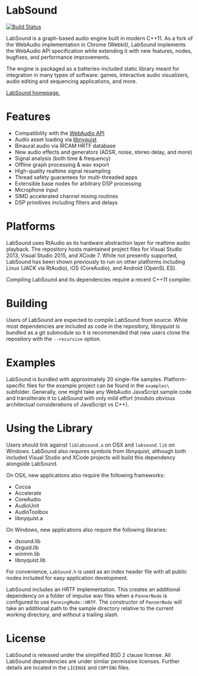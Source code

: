# LabSound

[![Build Status](https://travis-ci.org/ddiakopoulos/LabSound.svg?branch=master)](https://travis-ci.org/ddiakopoulos/LabSound)

LabSound is a graph-based audio engine built in modern C++11. As a fork of the WebAudio implementation in Chrome (Webkit), LabSound implements the WebAudio API specification while extending it with new features, nodes, bugfixes, and performance improvements. 

The engine is packaged as a batteries-included static library meant for integration in many types of software: games, interactive audio visualizers, audio editing and sequencing applications, and more. 

[LabSound homepage.](http://www.labsound.io/)

# Features

* Compatibility with the [WebAudio API](https://developer.mozilla.org/en-US/docs/Web/API/Web_Audio_API)
* Audio asset loading via [libnyquist](https://github.com/ddiakopoulos/libnyquist)
* Binaural audio via IRCAM HRTF database
* New audio effects and generators (ADSR, noise, stereo delay, and more)
* Signal analysis (both time & frequency)
* Offline graph processing & wav export
* High-quality realtime signal resampling
* Thread safety guarantees for multi-threaded apps
* Extensible base nodes for arbitrary DSP processing
* Microphone input
* SIMD accelerated channel mixing routines
* DSP primitives including filters and delays

# Platforms

LabSound uses RtAudio as its hardware abstraction layer for realtime audio playback. The repository hosts maintained project files for Visual Studio 2013, Visual Studio 2015, and XCode 7. While not presently supported, LabSound has been shown previously to run on other platforms including Linux (JACK via RtAudio), iOS (CoreAudio), and Android (OpenSL ES). 

Compiling LabSound and its dependencies require a recent C++11 compiler. 

# Building

Users of LabSound are expected to compile LabSound from source. While most dependencies are included as code in the repository, libnyquist is bundled as a git submodule so it is recommended that new users clone the repository with the `--recursive` option. 

# Examples

LabSound is bundled with approximately 20 single-file samples. Platform-specific files for the example project can be found in the `examples\` subfolder. Generally, one might take any WebAudio JavaScript sample code and transliterate it to LabSound with only mild effort (modulo obvious architectual considerations of JavaScript vs C++).

# Using the Library

Users should link against `liblabsound.a` on OSX and `labsound.lib` on Windows. LabSound also requires symbols from libnyquist, although both included Visual Studio and XCode projects will build this dependency alongside LabSound. 

On OSX, new applications also require the following frameworks:
+ Cocoa
+ Accelerate
+ CoreAudio
+ AudioUnit
+ AudioToolbox
+ libnyquist.a

On Windows, new applications also require the following libraries: 
+ dsound.lib
+ dxguid.lib
+ winmm.lib
+ libnyquist.lib

For convenience, `LabSound.h` is used as an index header file with all public nodes included for easy application development. 

LabSound includes an HRTF implementation. This creates an additional dependency on a folder of impulse wav files when a `PannerNode` is configured to use `PanningMode::HRTF`. The constructor of `PannerNode` will take an additional path to the sample directory relative to the current working directory, and without a trailing slash.

# License 

LabSound is released under the simplified BSD 2 clause license. All LabSound dependencies are under similar permissive licenses. Further details are located in the `LICENSE` and `COPYING` files. 
